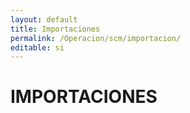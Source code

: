```yaml
---
layout: default
title: Importaciones
permalink: /Operacion/scm/importacion/
editable: si
---
```


# IMPORTACIONES

